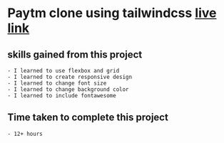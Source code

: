 # Paytm clone using tailwindcss [live link]()

## skills gained from this project
    - I learned to use flexbox and grid
    - I learned to create responsive design
    - I learned to change font size
    - I learned to change background color
    - I learned to include fontawesome
    
## Time taken to complete this project
    - 12+ hours
